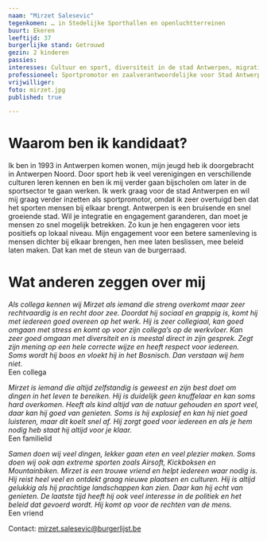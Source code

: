 ```yaml
---
naam: "Mirzet Salesevic"
tegenkomen: … in Stedelijke Sporthallen en openluchtterreinen
buurt: Ekeren
leeftijd: 37
burgerlijke stand: Getrouwd
gezin: 2 kinderen
passies:
interesses: Cultuur en sport, diversiteit in de stad Antwerpen, migratie
professioneel: Sportpromotor en zaalverantwoordelijke voor Stad Antwerpen
vrijwilliger:
foto: mirzet.jpg
published: true

---
```

# Waarom ben ik kandidaat?
Ik ben in 1993 in Antwerpen komen wonen, mijn jeugd heb ik doorgebracht in Antwerpen Noord. Door sport heb ik veel verenigingen en verschillende culturen leren kennen en ben ik mij verder gaan bijscholen om later in de sportsector te gaan werken. Ik werk graag voor de stad Antwerpen en wil mij graag verder inzetten als sportpromotor, omdat ik zeer overtuigd ben dat het sporten mensen bij elkaar brengt.  Antwerpen is een bruisende en snel groeiende  stad. Wil je integratie en engagement garanderen, dan moet je mensen zo snel  mogelijk betrekken. Zo kun je hen engageren voor iets positiefs op lokaal niveau. Mijn engagement voor een betere samenleving is mensen dichter bij elkaar brengen, hen mee laten beslissen, mee beleid laten maken. Dat kan met de steun van de burgerraad.

# Wat anderen zeggen over mij
_Als collega kennen wij Mirzet als iemand die streng overkomt maar zeer rechtvaardig is en recht door zee. Doordat hij sociaal en grappig is, komt hij met iedereen goed overeen op het werk. Hij is zeer collegiaal, kan goed omgaan met stress en komt op voor zijn collega’s op de werkvloer. Kan zeer goed omgaan met diversiteit en is meestal direct in zijn gesprek.  Zegt zijn mening op een hele correcte wijze en heeft respect voor iedereen. Soms wordt hij boos en vloekt hij in het Bosnisch. Dan verstaan wij hem niet._  
Een collega

_Mirzet is iemand die altijd zelfstandig is geweest en zijn best doet om dingen in het leven te bereiken. Hij is duidelijk geen knuffelaar en kan soms hard overkomen. Heeft als kind altijd van de natuur gehouden en sport veel, daar kan hij goed van genieten. Soms is hij explosief en kan hij niet goed luisteren, maar dit koelt snel af. Hij zorgt goed voor iedereen en als je hem nodig heb staat hij altijd voor je klaar._   
Een familielid

_Samen doen wij veel dingen, lekker gaan eten en veel plezier maken. Soms doen wij ook aan extreme sporten zoals Airsoft, Kickboksen en  Mountainbiken. Mirzet is een trouwe vriend en helpt iedereen waar nodig is. Hij reist heel veel en ontdekt graag nieuwe plaatsen en culturen. Hij is altijd gelukkig als hij prachtige landschappen kan zien. Daar kan hij echt van genieten. De laatste tijd heeft hij ook veel interesse in de politiek en het beleid dat gevoerd wordt. Hij komt op voor de rechten van de mens._  
Een vriend


Contact: mirzet.salesevic@burgerlijst.be

